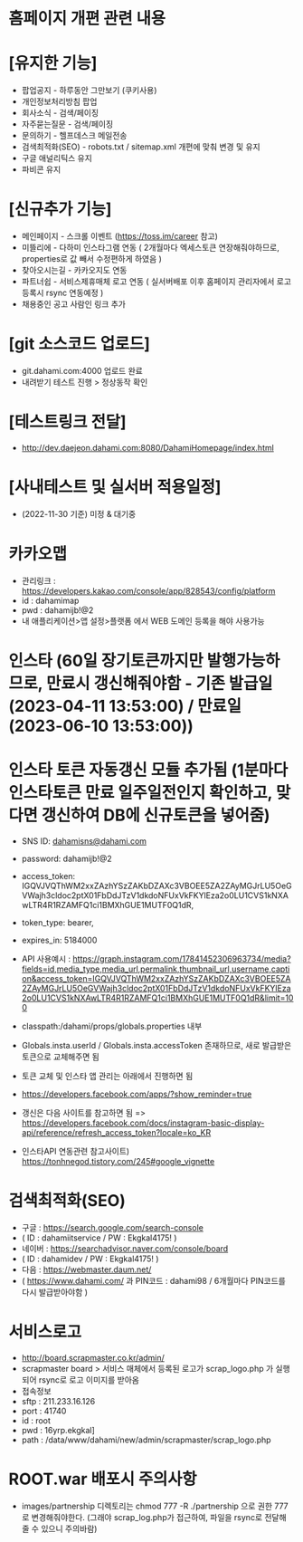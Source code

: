 # 홈페이지 개편 관련 내용

# [유지한 기능]
- 팝업공지 - 하루동안 그만보기 (쿠키사용)
- 개인정보처리방침 팝업
- 회사소식 - 검색/페이징
- 자주묻는질문 - 검색/페이징
- 문의하기 - 헬프데스크 메일전송
- 검색최적화(SEO) - robots.txt / sitemap.xml 개편에 맞춰 변경 및 유지
- 구글 애널리틱스 유지
- 파비콘 유지

# [신규추가 기능]
- 메인페이지 - 스크롤 이벤트 (https://toss.im/career 참고)
- 미뜰리에 - 다하미 인스타그램 연동 ( 2개월마다 엑세스토큰 연장해줘야하므로, properties로 값 빼서 수정편하게 하였음 )
- 찾아오시는길 - 카카오지도 연동
- 파트너쉽 - 서비스제휴매체 로고 연동 ( 실서버배포 이후 홈페이지 관리자에서 로고 등록시 rsync 연동예정 )
- 채용중인 공고 사람인 링크 추가

# [git 소스코드 업로드]
- git.dahami.com:4000 업로드 완료
- 내려받기 테스트 진행 > 정상동작 확인

# [테스트링크 전달]
- http://dev.daejeon.dahami.com:8080/DahamiHomepage/index.html

# [사내테스트 및 실서버 적용일정]
- (2022-11-30 기준) 미정 & 대기중

# 카카오맵
- 관리링크 : https://developers.kakao.com/console/app/828543/config/platform
- id : dahamimap
- pwd : dahamijb!@2
- 내 애플리케이션>앱 설정>플랫폼 에서 WEB 도메인 등록을 해야 사용가능

# 인스타 (60일 장기토큰까지만 발행가능하므로, 만료시 갱신해줘야함 - 기존 발급일(2023-04-11 13:53:00) / 만료일(2023-06-10 13:53:00))
# 인스타 토큰 자동갱신 모듈 추가됨 (1분마다 인스타토큰 만료 일주일전인지 확인하고, 맞다면 갱신하여 DB에 신규토큰을 넣어줌)
- SNS ID: dahamisns@dahami.com 
- password: dahamijb!@2
- access_token: IGQVJVQThWM2xxZAzhYSzZAKbDZAXc3VBOEE5ZA2ZAyMGJrLU5OeGVWajh3cldoc2ptX01FbDdJTzV1dkdoNFUxVkFKYlEza2o0LU1CVS1kNXAwLTR4R1RZAMFQ1ci1BMXhGUE1MUTF0Q1dR,
- token_type: bearer,
- expires_in: 5184000
- API 사용예시 : https://graph.instagram.com/17841452306963734/media?fields=id,media_type,media_url,permalink,thumbnail_url,username,caption&access_token=IGQVJVQThWM2xxZAzhYSzZAKbDZAXc3VBOEE5ZA2ZAyMGJrLU5OeGVWajh3cldoc2ptX01FbDdJTzV1dkdoNFUxVkFKYlEza2o0LU1CVS1kNXAwLTR4R1RZAMFQ1ci1BMXhGUE1MUTF0Q1dR&limit=100

- classpath:/dahami/props/globals.properties 내부
- Globals.insta.userId / Globals.insta.accessToken 존재하므로, 새로 발급받은 토큰으로 교체해주면 됨
- 토큰 교체 및 인스타 앱 관리는 아래에서 진행하면 됨
- https://developers.facebook.com/apps/?show_reminder=true
- 갱신은 다음 사이트를 참고하면 됨 => https://developers.facebook.com/docs/instagram-basic-display-api/reference/refresh_access_token?locale=ko_KR

- 인스타API 연동관련 참고사이트) https://tonhnegod.tistory.com/245#google_vignette

# 검색최적화(SEO)
- 구글 :  https://search.google.com/search-console
- ( ID : dahamiitservice / PW : Ekgkal4175! )
- 네이버 : https://searchadvisor.naver.com/console/board 
- ( ID : dahamidev  / PW : Ekgkal4175! )
- 다음 : https://webmaster.daum.net/
- ( https://www.dahami.com/ 과 PIN코드 : dahami98 / 6개월마다 PIN코드를 다시 발급받아야함 )

# 서비스로고
- http://board.scrapmaster.co.kr/admin/
- scrapmaster board > 서비스 매체에서 등록된 로고가 scrap_logo.php 가 실행되어 rsync로 로고 이미지를 받아옴
- 접속정보
- sftp : 211.233.16.126
- port : 41740
- id : root
- pwd : 16yrp.ekgkal]
- path : /data/www/dahami/new/admin/scrapmaster/scrap_logo.php

# ROOT.war 배포시 주의사항
- images/partnership 디렉토리는 chmod 777 -R ./partnership 으로 권한 777로 변경해줘야한다.
(그래야 scrap_log.php가 접근하여, 파일을 rsync로 전달해줄 수 있으니 주의바람)
